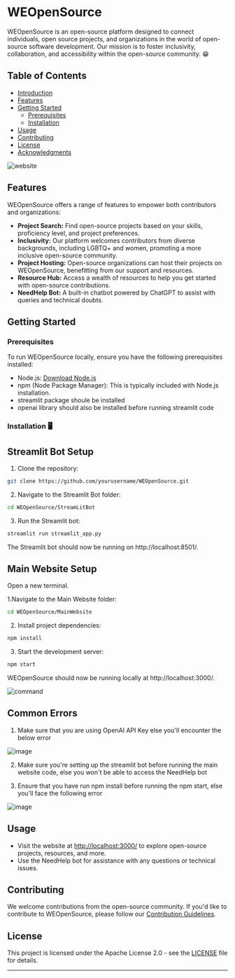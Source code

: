 # WEOpenSource

WEOpenSource is an open-source platform designed to connect individuals, open source projects, and organizations in the world of open-source software development. Our mission is to foster inclusivity, collaboration, and accessibility within the open-source community. 😁

## Table of Contents
- [Introduction](#introduction)
- [Features](#features)
- [Getting Started](#getting-started)
  - [Prerequisites](#prerequisites)
  - [Installation](#installation)
- [Usage](#usage)
- [Contributing](#contributing)
- [License](#license)
- [Acknowledgments](#acknowledgments)




![website](https://github.com/Ruchi-here/WEOpenSource/assets/122676573/cefe99ac-5d95-462e-b7bd-ec62fe265108)




## Features 

WEOpenSource offers a range of features to empower both contributors and organizations:

- **Project Search:** Find open-source projects based on your skills, proficiency level, and project preferences.
- **Inclusivity:** Our platform welcomes contributors from diverse backgrounds, including LGBTQ+ and women, promoting a more inclusive open-source community.
- **Project Hosting:** Open-source organizations can host their projects on WEOpenSource, benefitting from our support and resources.
- **Resource Hub:** Access a wealth of resources to help you get started with open-source contributions.
- **NeedHelp Bot:** A built-in chatbot powered by ChatGPT to assist with queries and technical doubts.

## Getting Started

### Prerequisites

To run WEOpenSource locally, ensure you have the following prerequisites installed:

- Node.js: [Download Node.js](https://nodejs.org/)
- npm (Node Package Manager): This is typically included with Node.js installation.
- streamlit package shoule be installed
- openai library should also be installed before running streamlit code

### Installation 🖥️

## Streamlit Bot Setup

1. Clone the repository:

```bash
git clone https://github.com/yourusername/WEOpenSource.git
```
   
2. Navigate to the Streamlit Bot folder:

```bash
cd WEOpenSource/StreamLitBot
```

3. Run the Streamlit bot:

```bash
streamlit run streamlit_app.py
```

The Streamlit bot should now be running on http://localhost:8501/.




## Main Website Setup

Open a new terminal.



1.Navigate to the Main Website folder:

```bash
cd WEOpenSource/MainWebsite
```
2. Install project dependencies:

```bash
npm install
```
3. Start the development server:

```bash
npm start
```

WEOpenSource should now be running locally at http://localhost:3000/.





![command](https://github.com/Ruchi-here/WEOpenSource/assets/122676573/2994540f-ed77-43cd-9313-7a60180f2f74)

   



## Common Errors



1. Make sure that you are using OpenAI API Key else you'll encounter the below error

![image](https://github.com/Ruchi-here/WEOpenSource/assets/122676573/9de7eb23-0a70-4f8c-ba7c-1c7cef6e03a8)

2. Make sure you're setting up the streamlit bot before running the main website code, else you won't be able to access the NeedHelp bot

3. Ensure that you have run npm install before running the npm start, else you'll face the following error

![image](https://github.com/Ruchi-here/WEOpenSource/assets/122676573/64ac524e-238a-42b6-9732-dea2eabd93aa)






## Usage

- Visit the website at [http://localhost:3000/](http://localhost:3000/) to explore open-source projects, resources, and more.
- Use the NeedHelp bot for assistance with any questions or technical issues.

## Contributing

We welcome contributions from the open-source community. If you'd like to contribute to WEOpenSource, please follow our [Contribution Guidelines](CONTRIBUTING.md).

## License

This project is licensed under the Apache License 2.0 - see the [LICENSE](LICENSE) file for details.

---
